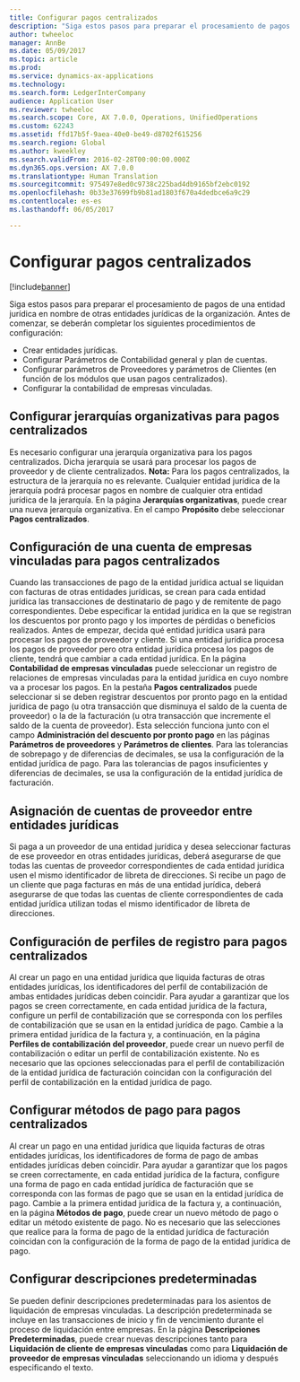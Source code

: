 ```yaml
---
title: Configurar pagos centralizados
description: "Siga estos pasos para preparar el procesamiento de pagos de una entidad jurídica en nombre de otras entidades jurídicas de la organización."
author: twheeloc
manager: AnnBe
ms.date: 05/09/2017
ms.topic: article
ms.prod: 
ms.service: dynamics-ax-applications
ms.technology: 
ms.search.form: LedgerInterCompany
audience: Application User
ms.reviewer: twheeloc
ms.search.scope: Core, AX 7.0.0, Operations, UnifiedOperations
ms.custom: 62243
ms.assetid: ffd17b5f-9aea-40e0-be49-d8702f615256
ms.search.region: Global
ms.author: kweekley
ms.search.validFrom: 2016-02-28T00:00:00.000Z
ms.dyn365.ops.version: AX 7.0.0
ms.translationtype: Human Translation
ms.sourcegitcommit: 975497e8ed0c9738c225bad4db9165bf2ebc0192
ms.openlocfilehash: 0b33e37699fb9b81ad1803f670a4dedbce6a9c29
ms.contentlocale: es-es
ms.lasthandoff: 06/05/2017

---
```


# <a name="set-up-centralized-payments"></a>Configurar pagos centralizados

[!include[banner](../includes/banner.md)]


Siga estos pasos para preparar el procesamiento de pagos de una entidad jurídica en nombre de otras entidades jurídicas de la organización. Antes de comenzar, se deberán completar los siguientes procedimientos de configuración:

-   Crear entidades jurídicas.
-   Configurar Parámetros de Contabilidad general y plan de cuentas.
-   Configurar parámetros de Proveedores y parámetros de Clientes (en función de los módulos que usan pagos centralizados).
-   Configurar la contabilidad de empresas vinculadas.

## <a name="set-up-an-organizational-hierarchy-for-centralized-payments"></a>Configurar jerarquías organizativas para pagos centralizados
Es necesario configurar una jerarquía organizativa para los pagos centralizados. Dicha jerarquía se usará para procesar los pagos de proveedor y de cliente centralizados. **Nota:** Para los pagos centralizados, la estructura de la jerarquía no es relevante. Cualquier entidad jurídica de la jerarquía podrá procesar pagos en nombre de cualquier otra entidad jurídica de la jerarquía. En la página **Jerarquías organizativas**, puede crear una nueva jerarquía organizativa. En el campo **Propósito** debe seleccionar **Pagos centralizados**. 

## <a name="set-up-an-intercompany-account-for-centralized-payments"></a>Configuración de una cuenta de empresas vinculadas para pagos centralizados
Cuando las transacciones de pago de la entidad jurídica actual se liquidan con facturas de otras entidades jurídicas, se crean para cada entidad jurídica las transacciones de destinatario de pago y de remitente de pago correspondientes. Debe especificar la entidad jurídica en la que se registran los descuentos por pronto pago y los importes de pérdidas o beneficios realizados. Antes de empezar, decida qué entidad jurídica usará para procesar los pagos de proveedor y cliente. Si una entidad jurídica procesa los pagos de proveedor pero otra entidad jurídica procesa los pagos de cliente, tendrá que cambiar a cada entidad jurídica. En la página **Contabilidad de empresas vinculadas** puede seleccionar un registro de relaciones de empresas vinculadas para la entidad jurídica en cuyo nombre va a procesar los pagos. En la pestaña **Pagos centralizados** puede seleccionar si se deben registrar descuentos por pronto pago en la entidad jurídica de pago (u otra transacción que disminuya el saldo de la cuenta de proveedor) o la de la facturación (u otra transacción que incremente el saldo de la cuenta de proveedor). Esta selección funciona junto con el campo **Administración del descuento por pronto pago** en las páginas **Parámetros de proveedores** y **Parámetros de clientes**. Para las tolerancias de sobrepago y de diferencias de decimales, se usa la configuración de la entidad jurídica de pago. Para las tolerancias de pagos insuficientes y diferencias de decimales, se usa la configuración de la entidad jurídica de facturación.

## <a name="map-vendor-accounts-across-legal-entities"></a>Asignación de cuentas de proveedor entre entidades jurídicas
Si paga a un proveedor de una entidad jurídica y desea seleccionar facturas de ese proveedor en otras entidades jurídicas, deberá asegurarse de que todas las cuentas de proveedor correspondientes de cada entidad jurídica usen el mismo identificador de libreta de direcciones. Si recibe un pago de un cliente que paga facturas en más de una entidad jurídica, deberá asegurarse de que todas las cuentas de cliente correspondientes de cada entidad jurídica utilizan todas el mismo identificador de libreta de direcciones.

## <a name="set-up-posting-profiles-for-centralized-payments"></a>Configuración de perfiles de registro para pagos centralizados
Al crear un pago en una entidad jurídica que liquida facturas de otras entidades jurídicas, los identificadores del perfil de contabilización de ambas entidades jurídicas deben coincidir. Para ayudar a garantizar que los pagos se creen correctamente, en cada entidad jurídica de la factura, configure un perfil de contabilización que se corresponda con los perfiles de contabilización que se usan en la entidad jurídica de pago. Cambie a la primera entidad jurídica de la factura y, a continuación, en la página **Perfiles de contabilización del proveedor**, puede crear un nuevo perfil de contabilización o editar un perfil de contabilización existente. No es necesario que las opciones seleccionadas para el perfil de contabilización de la entidad jurídica de facturación coincidan con la configuración del perfil de contabilización en la entidad jurídica de pago.

## <a name="set-up-methods-of-payment-for-centralized-payments"></a>Configurar métodos de pago para pagos centralizados
Al crear un pago en una entidad jurídica que liquida facturas de otras entidades jurídicas, los identificadores de forma de pago de ambas entidades jurídicas deben coincidir. Para ayudar a garantizar que los pagos se creen correctamente, en cada entidad jurídica de la factura, configure una forma de pago en cada entidad jurídica de facturación que se corresponda con las formas de pago que se usan en la entidad jurídica de pago. Cambie a la primera entidad jurídica de la factura y, a continuación, en la página **Métodos de pago**, puede crear un nuevo método de pago o editar un método existente de pago. No es necesario que las selecciones que realice para la forma de pago de la entidad jurídica de facturación coincidan con la configuración de la forma de pago de la entidad jurídica de pago.

## <a name="set-up-default-descriptions"></a>Configurar descripciones predeterminadas
Se pueden definir descripciones predeterminadas para los asientos de liquidación de empresas vinculadas. La descripción predeterminada se incluye en las transacciones de inicio y fin de vencimiento durante el proceso de liquidación entre empresas. En la página **Descripciones Predeterminadas**, puede crear nuevas descripciones tanto para **Liquidación de cliente de empresas vinculadas** como para **Liquidación de proveedor de empresas vinculadas** seleccionando un idioma y después especificando el texto.




